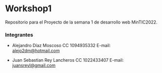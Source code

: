 # Workshop1
Repositorio para el Proyecto de la semana 1 de desarrollo web MinTIC2022.

### Integrantes

* Alejandro Díaz Moscoso
    CC 1094935332
    E-mail: alejo2dm@hotmail.com

* Juan Sebastian Rey Lancheros
    CC 1022433407
    E-mail: juansreyl@gmail.com


